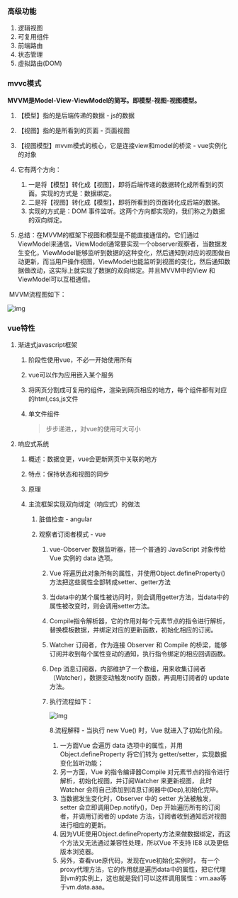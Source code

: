 ### 高级功能

1. 逻辑视图
2. 可复用组件
3. 前端路由
4. 状态管理
5. 虚拟路由(DOM)

### mvvc模式 

**MVVM是Model-View-ViewModel的简写。即模型-视图-视图模型。**

1. 【模型】指的是后端传递的数据 - js的数据

2. 【视图】指的是所看到的页面 - 页面视图

3. 【视图模型】mvvm模式的核心，它是连接view和model的桥梁 - vue实例化的对象

4. 它有两个方向：
   1. 一是将【模型】转化成【视图】，即将后端传递的数据转化成所看到的页面。实现的方式是：数据绑定。
   2. 二是将【视图】转化成【模型】，即将所看到的页面转化成后端的数据。
   3. 实现的方式是：DOM 事件监听。这两个方向都实现的，我们称之为数据的双向绑定。

5. 总结：在MVVM的框架下视图和模型是不能直接通信的。它们通过ViewModel来通信，ViewModel通常要实现一个observer观察者，当数据发生变化，ViewModel能够监听到数据的这种变化，然后通知到对应的视图做自动更新，而当用户操作视图，ViewModel也能监听到视图的变化，然后通知数据做改动，这实际上就实现了数据的双向绑定。并且MVVM中的View 和 ViewModel可以互相通信。



​		  MVVM流程图如下：

![img](https://ss2.baidu.com/6ONYsjip0QIZ8tyhnq/it/u=32561255,2826043542&fm=173&app=25&f=JPEG?w=500&h=100&s=C8F78852C4B2FE207E66C9D20200D0AA)



### vue特性



1. 渐进式javascript框架

   1. 阶段性使用vue，不必一开始使用所有

   2. vue可以作为应用嵌入某个服务

   3. 将网页分割成可复用的组件，渲染到网页相应的地方，每个组件都有对应的html,css,js文件

   4. 单文件组件

      > 步步递进，，对vue的使用可大可小

2. 响应式系统

   1. 概述：数据变更，vue会更新网页中关联的地方

   2. 特点：保持状态和视图的同步

   3. 原理

   4. 主流框架实现双向绑定（响应式）的做法

      1. 脏值检查 - angular

      2. 观察者订阅者模式 - vue

         1. vue-Observer 数据监听器，把一个普通的 JavaScript 对象传给 Vue 实例的 data 选项。

         2. Vue 将遍历此对象所有的属性，并使用Object.defineProperty()方法把这些属性全部转成setter、getter方法

         3. 当data中的某个属性被访问时，则会调用getter方法，当data中的属性被改变时，则会调用setter方法。

         4. Compile指令解析器，它的作用对每个元素节点的指令进行解析，替换模板数据，并绑定对应的更新函数，初始化相应的订阅。

         5. Watcher 订阅者，作为连接 Observer 和 Compile 的桥梁，能够订阅并收到每个属性变动的通知，执行指令绑定的相应回调函数。

         6. Dep 消息订阅器，内部维护了一个数组，用来收集订阅者（Watcher），数据变动触发notify 函数，再调用订阅者的 update 方法。

         7. 执行流程如下：

            ![img](https://ss0.baidu.com/6ONWsjip0QIZ8tyhnq/it/u=1581589677,2197583542&fm=173&app=25&f=JPEG?w=640&h=342&s=5926347301CA614B4E65C0CA0000E0B3)

            8.流程解释 - 当执行 new Vue() 时，Vue 就进入了初始化阶段。

            1. 一方面Vue 会遍历 data 选项中的属性，并用 Object.defineProperty 将它们转为 getter/setter，实现数据变化监听功能；
            2. 另一方面，Vue 的指令编译器Compile 对元素节点的指令进行解析，初始化视图，并订阅Watcher 来更新视图， 此时Watcher 会将自己添加到消息订阅器中(Dep),初始化完毕。
            3. 当数据发生变化时，Observer 中的 setter 方法被触发，setter 会立即调用Dep.notify()，Dep 开始遍历所有的订阅者，并调用订阅者的 update 方法，订阅者收到通知后对视图进行相应的更新。
            4. 因为VUE使用Object.defineProperty方法来做数据绑定，而这个方法又无法通过兼容性处理，所以Vue 不支持 IE8 以及更低版本浏览器。
            5. 另外，查看vue原代码，发现在vue初始化实例时， 有一个proxy代理方法，它的作用就是遍历data中的属性，把它代理到vm的实例上，这也就是我们可以这样调用属性：vm.aaa等于vm.data.aaa。